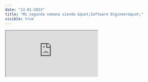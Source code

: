 ```yaml
---
date: "13-01-2023"
title: "Mi segunda semana siendo &quot;Software Engineer&quot;"
visible: true
---
```

<iframe src="https://www.youtube.com/embed/xPAOniDIF30" allowfullscreen></iframe>

